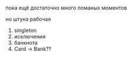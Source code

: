 пока ещё достаточно много ломаных моментов

но штука рабочая

1) singleton
2) исключения
3) банкнота
4) Card -> Bank??
